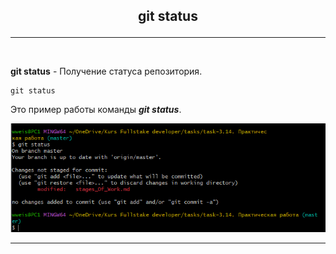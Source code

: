 ## <p style='text-align:center'>git status</p>
---
<br>

**git status** - Получение статуса репозитория.
```bash=¨
git status
```
Это пример работы команды ***git status***.

![example git status](git.status.PNG)

---